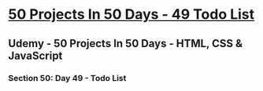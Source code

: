 # [50 Projects In 50 Days - 49 Todo List](https://arpadgbondor.github.io/50_Projects_In_50_Days-49_Todo_List/)

## Udemy - 50 Projects In 50 Days - HTML, CSS & JavaScript
### Section 50: Day 49 - Todo List
